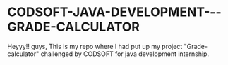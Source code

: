 # CODSOFT-JAVA-DEVELOPMENT---GRADE-CALCULATOR
Heyyy!! guys, This is my repo where I had put up my project "Grade-calculator" challenged by CODSOFT for java development internship.
